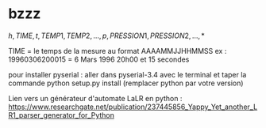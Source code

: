 # bzzz


$h,TIME,t,TEMP1,TEMP2,...,p,PRESSION1,PRESSION2,...,*$

TIME = le temps de la mesure au format AAAAMMJJHHMMSS
ex : 19960306200015 = 6 Mars 1996 20h00 et 15 secondes

pour installer pyserial : aller dans pyserial-3.4 avec le terminal
et taper la commande python setup.py install (remplacer python par votre
version)

Lien vers un générateur d'automate LaLR en python : 
https://www.researchgate.net/publication/237445856_Yappy_Yet_another_LR1_parser_generator_for_Python
